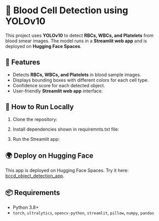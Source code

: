 # **🔬 Blood Cell Detection using YOLOv10**  

This project uses **YOLOv10** to detect **RBCs, WBCs, and Platelets** from blood smear images. The model runs in a **Streamlit web app** and is deployed on **Hugging Face Spaces**.  

## **📌 Features**  
- Detects **RBCs, WBCs, and Platelets** in blood sample images.  
- Displays bounding boxes with different colors for each cell type.  
- Confidence score for each detected object.  
- User-friendly **Streamlit web app** interface.  

## **🚀 How to Run Locally**  
1. Clone the repository:  

2. Install dependencies shown in requiremnts.txt file:  

3. Run the Streamlit app:  


## **🌍 Deploy on Hugging Face**  
This app is deployed on Hugging Face Spaces. Try it here:  
[bccd_object_detection_app](https://huggingface.co/spaces/Abhip97/bccd-object-detection).

## **📦 Requirements**  
- Python 3.8+  
- `torch`, `ultralytics`, `opencv-python`, `streamlit`, `pillow`, `numpy`, `pandas`  
